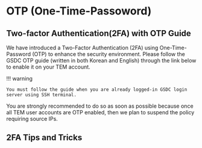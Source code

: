 # OTP (One-Time-Passoword)

## Two-factor Authentication(2FA) with OTP Guide
We have introduced a Two-Factor Authentication (2FA) using One-Time-Password (OTP) to enhance the security environment. 
Please follow the GSDC OTP guide (written in both Korean and English) through the link below to enable it on your TEM account. 

!!! warning 

    You must follow the guide when you are already logged-in GSDC login server using SSH terminal.

You are strongly recommended to do so as soon as possible because once all TEM user accounts are OTP enabled, 
then we plan to suspend the policy requiring source IPs.


## 2FA Tips and Tricks
